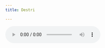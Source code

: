 ```yaml
---
title: Destri

---
```


<audio controls>
  <source src="/assets/recs/destri.mp3" type="audio/mpeg">
Your browser does not support the audio element.
</audio>
